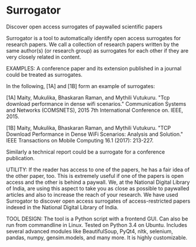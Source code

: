 # Surrogator
Discover open access surrogates of paywalled scientific papers

Surrogator is a tool to automatically identify open access surrogates for research papers.
We call a collection of research papers written by the same author(s) (or research group) as surrogates for each other if they are very closely related in content.
 
EXAMPLES: 
A conference paper and its extension published in a journal could be treated as surrogates. 

In the following, [1A] and [1B] form an example of surrogates:

[1A] Maity, Mukulika, Bhaskaran Raman, and Mythili Vutukuru. "Tcp download performance in dense wifi scenarios." Communication Systems and Networks (COMSNETS), 2015 7th International Conference on. IEEE, 2015.

[1B] Maity, Mukulika, Bhaskaran Raman, and Mythili Vutukuru. "TCP Download Performance in Dense WiFi Scenarios: Analysis and Solution." IEEE Transactions on Mobile Computing 16.1 (2017): 213-227.

Similarly a technical report could be a surrogate for a conference publication.

UTILITY:
If the reader has access to one of the papers, he has a fair idea of the other paper, too. This is extremely useful if one of the papers is open access and the other is behind a paywall. We, at the National Digital Library of India, are using this aspect to take you as close as possible to paywalled articles and also to increase the reach of your research. We have used Surrogator to discover open access surrogates of access-restricted papers indexed in the National Digital Library of India.

TOOL DESIGN:
The tool is a Python script with a frontend GUI. Can also be run from commandline in Linux. Tested on Python 3.4 on Ubuntu.
Includes several advanced modules like BeautifulSoup, PyQt4, nltk, selenium, pandas, numpy, gensim.models, and many more. It is highly customizable.
